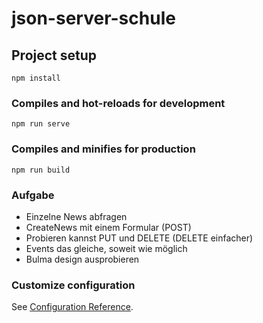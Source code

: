 # json-server-schule

## Project setup
```
npm install
```

### Compiles and hot-reloads for development
```
npm run serve
```

### Compiles and minifies for production
```
npm run build
```

### Aufgabe
- Einzelne News abfragen
- CreateNews mit einem Formular (POST)
- Probieren kannst PUT und DELETE (DELETE einfacher)
- Events das gleiche, soweit wie möglich
- Bulma design ausprobieren

### Customize configuration
See [Configuration Reference](https://cli.vuejs.org/config/).
